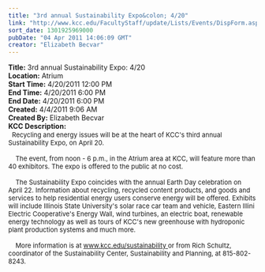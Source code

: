 ```yaml
---
title: "3rd annual Sustainability Expo&colon; 4/20"
link: "http://www.kcc.edu/FacultyStaff/update/Lists/Events/DispForm.aspx?ID=74"
sort_date: 1301925969000
pubDate: "04 Apr 2011 14:06:09 GMT"
creator: "Elizabeth Becvar"
---
```


<div><b>Title:</b> 3rd annual Sustainability Expo: 4/20</div>
<div><b>Location:</b> Atrium</div>
<div><b>Start Time:</b> 4/20/2011 12:00 PM</div>
<div><b>End Time:</b> 4/20/2011 6:00 PM</div>
<div><b>End Date:</b> 4/20/2011 6:00 PM</div>
<div><b>Created:</b> 4/4/2011 9:06 AM</div>
<div><b>Created By:</b> Elizabeth Becvar</div>
<div><b>KCC Description:</b> <div class=ExternalClass179F1F93088547F8B7790A0BEA342A9E><div> <font size=2> Recycling and energy issues will be at the heart of KCC's third annual Sustainability Expo, on April 20.</font></div><font size=2>
<div><br>    The event, from noon - 6 p.m., in the Atrium area at KCC, will feature more than 40 exhibitors. The expo is offered to the public at no cost. </div>
<div><br>    The Sustainability Expo coincides with the annual Earth Day celebration on April 22. Information about recycling, recycled content products, and goods and services to help residential energy users conserve energy will be offered. Exhibits will include Illinois State University's solar race car team and vehicle, Eastern Illini Electric Cooperative's Energy Wall, wind turbines, an electric boat, renewable energy technology as well as tours of KCC's new greenhouse with hydroponic plant production systems and much more. </div>
<div> <br>    More information is at <a href="/sustainability">www.kcc.edu/sustainability </a></font><font size=2>or from Rich Schultz, coordinator of the Sustainability Center, Sustainability and Planning, at 815-802-8243.</font></div>
<div><font size=2> </font></div></div></div>
